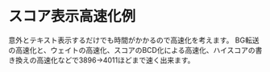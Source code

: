 # スコア表示高速化例

意外とテキスト表示するだけでも時間がかかるので高速化を考えます。
BG転送の高速化と、ウェイトの高速化、スコアのBCD化による高速化、ハイスコアの書き換えの高速化などで3896->4011ほどまで速く出来ます。
